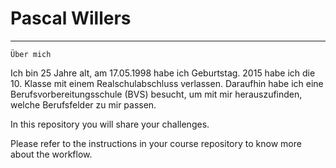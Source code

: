 # Pascal Willers 
---
``Über mich``
 
 Ich bin 25 Jahre alt, am 17.05.1998 habe ich Geburtstag. 
 2015 habe ich die 10. Klasse mit einem Realschulabschluss verlassen.
 Daraufhin habe ich eine Berufsvorbereitungsschule (BVS) besucht, um mit mir herauszufinden, welche Berufsfelder zu mir passen.
 


In this repository you will share your challenges.

Please refer to the instructions in your course repository to know more about the workflow.
